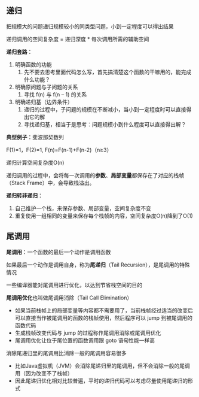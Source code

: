 ## 递归

把规模大的问题递归规模较小的同类型问题，小到一定程度可以得出结果

递归调用的空间复杂度 = 递归深度 * 每次调用所需的辅助空间

**递归套路**：

1. 明确函数的功能 
   1. 先不要去思考里面代码怎么写，首先搞清楚这个函数的干嘛用的，能完成什么功能？
2. 明确原问题与子问题的关系 
   1. 寻找 f(n) 与 f(n – 1) 的关系
3. 明确递归基（边界条件） 
   1. 递归的过程中，子问题的规模在不断减小，当小到一定程度时可以直接得出它的解 
   2. 寻找递归基，相当于是思考：问题规模小到什么程度可以直接得出解？

**典型例子**：斐波那契数列

F(1)=1，F(2)=1, F(n)=F(n-1)+F(n-2)（n≥3）

递归计算空间复杂度O(n)

递归调用的过程中，会将每一次调用的**参数**、**局部变量**都保存在了对应的栈帧（Stack Frame）中，会导致栈溢出。

**递归转非递归**：

1. 自己维护一个栈，来保存参数、局部变量，空间复杂度不变
2. 重复使用一组相同的变量来保存每个栈帧的内容，空间复杂度O(n)降到了O(1)

## 尾调用

**尾调用**：一个函数的最后一个动作是调用函数 

如果最后一个动作是调用自身，称为**尾递归**（Tail Recursion），是尾调用的特殊情况

一些编译器能对尾调用进行优化，以达到节省栈空间的目的

**尾调用优化**也叫做尾调用消除（Tail Call Elimination） 

- 如果当前栈帧上的局部变量等内容都不需要用了，当前栈帧经过适当的改变后可以直接当作被尾调用的函数的栈帧使用，然后程序可以 jump 到被尾调用的函数代码
- 生成栈帧改变代码与 jump 的过程称作尾调用消除或尾调用优化
- 尾调用优化让位于尾位置的函数调用跟 goto 语句性能一样高

消除尾递归里的尾调用比消除一般的尾调用容易很多

- 比如Java虚拟机（JVM）会消除尾递归里的尾调用，但不会消除一般的尾调用（因为改变不了栈帧） 
- 因此尾递归优化相对比较普遍，平时的递归代码可以考虑尽量使用尾递归的形式

